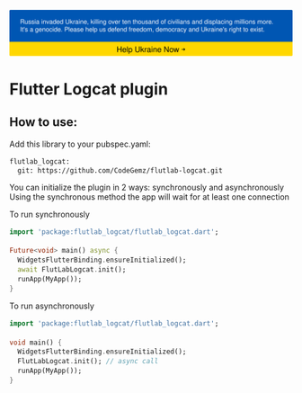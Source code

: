 [![Stand With Ukraine](https://raw.githubusercontent.com/vshymanskyy/StandWithUkraine/main/banner2-direct.svg)](https://vshymanskyy.github.io/StandWithUkraine)

# Flutter Logcat plugin

## How to use:

Add this library to your pubspec.yaml:
```
flutlab_logcat:
  git: https://github.com/CodeGemz/flutlab-logcat.git
```

You can initialize the plugin in 2 ways: synchronously and asynchronously
Using the synchronous method the app will wait for at least one connection

To run synchronously
```dart
import 'package:flutlab_logcat/flutlab_logcat.dart';

Future<void> main() async {
  WidgetsFlutterBinding.ensureInitialized();
  await FlutLabLogcat.init();
  runApp(MyApp());
}
```

To run asynchronously
```dart
import 'package:flutlab_logcat/flutlab_logcat.dart';

void main() {
  WidgetsFlutterBinding.ensureInitialized();
  FlutLabLogcat.init(); // async call
  runApp(MyApp());
}
```
